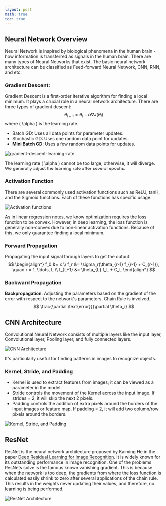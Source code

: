 ```yaml
---
layout: post
math: true
toc: true
---
```


## Neural Network Overview
Neural Network is inspired by biological phenomena in the human brain - how information is transferred as signals in the human brain. There are many types of Neural Networks that exist. The basic neural network architecture can be classified as Feed-forward Neural Network, CNN, RNN, and etc.

### Gradient Descent:
Gradient Descent is a first-order iterative algorithm for finding a local minimum. It plays a crucial role in a neural network architecture. There are three types of gradient descent:
$$ \theta_{i+1} = \theta_i - \alpha \nabla J(\theta_i) $$
where \( \alpha \) is the learning rate.
- Batch GD: Uses all data points for parameter updates.
- Stochastic GD: Uses one random data point for updates.
- **Mini Batch GD**: Uses a few random data points for updates.

![gradient-descent-learning-rate](https://github.com/zhiweilin27/zhiweilin27.github.io/assets/111717798/62ad48a5-0303-4895-9909-91fb08bb6412)

The learning rate \( \alpha \) cannot be too large; otherwise, it will diverge. We generally adjust the learning rate after several epochs.

### Activation Function
There are several commonly used activation functions such as ReLU, tanH, and the Sigmoid functions. Each of these functions has specific usage.

![Activation functions](https://github.com/zhiweilin27/zhiweilin27.github.io/assets/111717798/81de4de6-6986-4d64-b07a-5713d4265b7a)

As in linear regression notes, we know optimization requires the loss function to be convex. However, in deep learning, the loss function is generally non-convex due to non-linear activation functions. Because of this, we only guarantee finding a local minimum.

### Forward Propagation
Propagating the input signal through layers to get the output.
$$
\begin{align*}
    f_0 &= x \\
    f_r &= \sigma_r(\theta_{r-1} f_{r-1} + C_{r-1}), \quad r = 1, \ldots, L \\
    f_{L+1} &= \theta_{L} f_L + C_L
\end{align*}
$$

### Backward Propagation
**Backpropagation**: Adjusting the parameters based on the gradient of the error with respect to the network's parameters. Chain Rule is involved.
$$ \frac{\partial \text{error}}{\partial \theta_i} $$

## CNN Architecture
Convolutional Neural Network consists of multiple layers like the input layer, Convolutional layer, Pooling layer, and fully connected layers.

![CNN Architecture](https://github.com/zhiweilin27/zhiweilin27.github.io/assets/111717798/6eea6464-6f42-49d5-9587-2092bbab40ab)

It's particularly useful for finding patterns in images to recognize objects.

### Kernel, Stride, and Padding
- Kernel is used to extract features from images; it can be viewed as a parameter in the model.
- Stride controls the movement of the Kernel across the input image. If strides = 2, it will skip the next 2 pixels.
- Padding controls the addition of extra pixels around the borders of the input images or feature map. If padding = 2, it will add two column/row pixels around the borders.

![Kernel, Stride, and Padding](https://github.com/zhiweilin27/zhiweilin27.github.io/assets/111717798/5539aec8-7fe1-4b70-a2c7-25c5fa6e6775)

## ResNet
ResNet is the neural network architecture proposed by Kaiming He in the paper [Deep Residual Learning for Image Recognition](https://arxiv.org/abs/1512.03385). It is widely known for its outstanding performance in image recognition. One of the problems ResNets solve is the famous known vanishing gradient. This is because when the network is too deep, the gradients from where the loss function is calculated easily shrink to zero after several applications of the chain rule. This results in the weights never updating their values, and therefore, no learning is being performed.

![ResNet Architecture](https://github.com/zhiweilin27/zhiweilin27.github.io/assets/111717798/c654b38f-fa26-4316-b11f-658c598c82fe)
